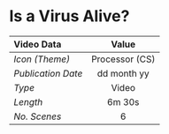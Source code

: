 # Is a Virus Alive?

| Video Data             |       Value      |
|:-----------------------|:----------------:|
| *Icon (Theme)*      	 |  Processor (CS)  |
| *Publication Date* 	 |    dd month yy   |
| *Type*             	 |       Video      |
| *Length*           	 |      6m 30s      |
| *No. Scenes*       	 |         6        |